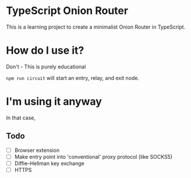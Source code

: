 # TypeScript Onion Router

This is a learning project to create a minimalist Onion Router in TypeScript.

# How do I use it?

Don't - This is purely educational

`npm run circuit` will start an entry, relay, and exit node. 

# I'm using it anyway

In that case, 

## Todo

- [ ] Browser extension
- [ ] Make entry point into 'conventional' proxy protocol (like SOCKS5)
- [ ] Diffie–Hellman key exchange
- [ ] HTTPS
